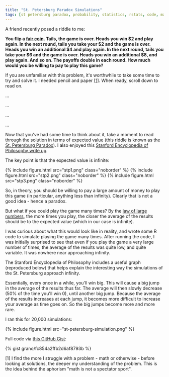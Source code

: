 ```yaml
---
title: "St. Petersburg Paradox Simulations"
tags: [st petersburg paradox, probability, statistics, rstats, code, math, riddles]
---
```


A friend recently posed a riddle to me:

**You flip a [fair coin](http://en.wikipedia.org/wiki/Fair_coin). Tails, the game is over. Heads you win $2 and play again. In the next round, tails you take your $2 and the game is over. Heads you win an additional $4 and play again. In the next round, tails you take your $6 and the game is over. Heads you win an additional $8, and play again. And so on. The payoffs double in each round. How much would you be willing to pay to play this game?**

If you are unfamiliar with this problem, it's worthwhile to take some time to try and solve it. I needed pencil and paper [[1]](#1). When ready, scroll down to read on.

...

...

...

...


Now that you've had some time to think about it, take a moment to read through the solution in terms of expected value (this riddle is known as the [St. Petersburg Paradox](http://en.wikipedia.org/wiki/St._Petersburg_paradox)). I also enjoyed this [Stanford Encyclopedia of Philosophy write up](http://plato.stanford.edu/entries/paradox-stpetersburg/).

The key point is that the expected value is infinite:

{% include figure.html src="stp1.png" class="noborder" %}
{% include figure.html src="stp2.png" class="noborder" %}
{% include figure.html src="stp3.png" class="noborder" %}

So, in theory, you should be willing to pay a large amount of money to play this game (in particular, anything less than infinity). Clearly that is not a good idea - hence a paradox.

But what if you could play the game many times? By the [law of large numbers](http://en.wikipedia.org/wiki/Law_of_large_numbers), the more times you play, the closer the average of the results should be to the expected value (which in our case is infinite).

I was curious about what this would look like in reality, and wrote some R code to simulate playing the game many times. After running the code, I was initially surprised to see that even if you play the game a very large number of times, the average of the results was quite low, and quite variable. It was nowhere near approaching infinity.

The Stanford Encyclopedia of Philosophy includes a useful graph (reproduced below) that helps explain the interesting way the simulations of the St. Petersburg approach infinity. 

Essentially, every once in a while, you'll win big. This will cause a big jump in the average of the results thus far. The average will then slowly decrease (50% of the time you'll win 0), until another big jump. Because the average of the results increases at each jump, it becomes more difficult to increase your average as time goes on. So the big jumps become more and more rare.

I ran this for 20,000 simulations:

{% include figure.html src="st-petersburg-simulation.png" %}

Full code via [this GitHub Gist](https://gist.github.com/grano/fc854a2ffb2d6af8793b):

{% gist grano/fc854a2ffb2d6af8793b %}

<p id="1">[1] I find the more I struggle with a problem - math or otherwise - before looking at solutions, the deeper my understanding of the problem. This is the idea behind the aphorism "math is not a spectator sport".</p>
